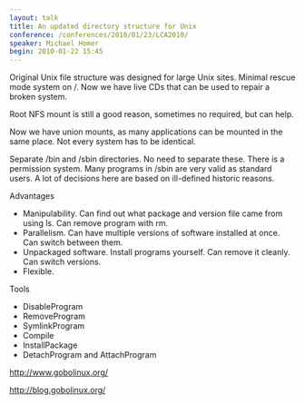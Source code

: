 ```yaml
---
layout: talk
title: An updated directory structure for Unix
conference: /conferences/2010/01/23/LCA2010/
speaker: Michael Homer
begin: 2010-01-22 15:45
---
```

Original Unix file structure was designed for large Unix sites. Minimal rescue
mode system on /. Now we have live CDs that can be used to repair a broken
system.

Root NFS mount is still a good reason, sometimes no required, but can help.

Now we have union mounts, as many applications can be mounted in the same
place. Not every system has to be identical.

Separate /bin and /sbin directories. No need to separate these. There is a
permission system. Many programs in /sbin are very valid as standard users.
A lot of decisions here are based on ill-defined historic reasons.

Advantages

* Manipulability. Can find out what package and version file came from using ls. Can remove program with rm.
* Parallelism. Can have multiple versions of software installed at once. Can switch between them.
* Unpackaged software. Install programs yourself. Can remove it cleanly. Can switch versions.
* Flexible.

Tools

* DisableProgram
* RemoveProgram
* SymlinkProgram
* Compile
* InstallPackage
* DetachProgram and AttachProgram

<http://www.gobolinux.org/>

<http://blog.gobolinux.org/>
